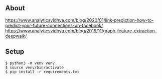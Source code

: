## About

https://www.analyticsvidhya.com/blog/2020/01/link-prediction-how-to-predict-your-future-connections-on-facebook/
https://www.analyticsvidhya.com/blog/2019/11/graph-feature-extraction-deepwalk/



## Setup

```
$ python3 -m venv venv
$ source venv/bin/activate
$ pip install -r requirements.txt
```